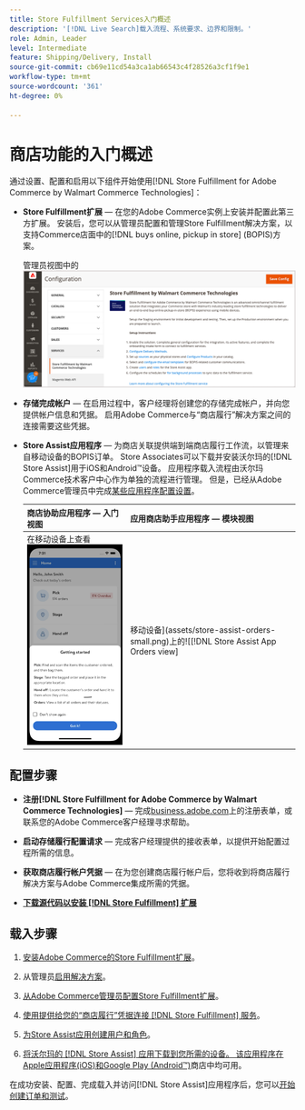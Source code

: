 ```yaml
---
title: Store Fulfillment Services入门概述
description: '[!DNL Live Search]载入流程、系统要求、边界和限制。'
role: Admin, Leader
level: Intermediate
feature: Shipping/Delivery, Install
source-git-commit: cb69e11cd54a3ca1ab66543c4f28526a3cf1f9e1
workflow-type: tm+mt
source-wordcount: '361'
ht-degree: 0%

---
```


# 商店功能的入门概述

通过设置、配置和启用以下组件开始使用[!DNL Store Fulfillment for Adobe Commerce by Walmart Commerce Technologies]：

- **Store Fulfillment扩展** — 在您的Adobe Commerce实例上安装并配置此第三方扩展。 安装后，您可以从管理员配置和管理Store Fulfillment解决方案，以支持Commerce店面中的[!DNL buys online, pickup in store] (BOPIS)方案。

  管理员视图中的![[!DNL Store Fulfillment Service]配置](assets/store-fulfillment-admin-home.png)

- **存储完成帐户** — 在启用过程中，客户经理将创建您的存储完成帐户，并向您提供帐户信息和凭据。 启用Adobe Commerce与“商店履行”解决方案之间的连接需要这些凭据。

- **Store Assist应用程序** — 为商店关联提供端到端商店履行工作流，以管理来自移动设备的BOPIS订单。 Store Associates可以下载并安装沃尔玛的[!DNL Store Assist]用于iOS和Android™设备。 应用程序载入流程由沃尔玛Commerce技术客户中心作为单独的流程进行管理。 但是，已经从Adobe Commerce管理员中完成[某些应用程序配置设置](user-setup.md)。

  | 商店协助应用程序 — 入门视图 | 应用商店助手应用程序 — 模块视图 |
  |-------------------------------------------------------------------------------------------------------------|-----------------------------------------------------------------------------------------------|
  | 在移动设备上查看![[!DNL Store Assist App Getting Started]](assets/store-assist-get-started-small.png) | 移动设备](assets/store-assist-orders-small.png)上的![[!DNL Store Assist App Orders view] |

## 配置步骤

- **注册[!DNL Store Fulfillment for Adobe Commerce by Walmart Commerce Technologies]** — 完成[business.adobe.com](https://business.adobe.com/resources/store-fulfillment.html)上的注册表单，或联系您的Adobe Commerce客户经理寻求帮助。

- **启动存储履行配置请求** — 完成客户经理提供的接收表单，以提供开始配置过程所需的信息。

- **获取商店履行帐户凭据** — 在为您创建商店履行帐户后，您将收到将商店履行解决方案与Adobe Commerce集成所需的凭据。

- **[下载源代码以安装 [!DNL Store Fulfillment] 扩展](install.md)**

## 载入步骤

1. [安装Adobe Commerce的Store Fulfillment扩展](install.md)。

1. 从管理员[启用解决方案](enable-general.md)。

1. [从Adobe Commerce管理员配置Store Fulfillment扩展](service-config-settings-overview.md)。

1. [使用提供给您的“商店履行”凭据连接 [!DNL Store Fulfillment] 服务](connect-set-up-service.md)。

1. [为Store Assist应用创建用户和角色](user-setup.md)。

1. [将沃尔玛的 [!DNL Store Assist] 应用下载到您所需的设备。 该应用程序在Apple应用程序(iOS)和Google Play (Android™)](app-setup.md)商店中均可用。

在成功安装、配置、完成载入并访问[!DNL Store Assist]应用程序后，您可以[开始创建订单和测试](test-and-deploy.md)。
